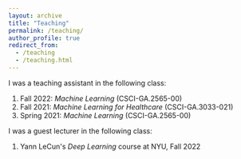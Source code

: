 ```yaml
---
layout: archive
title: "Teaching"
permalink: /teaching/
author_profile: true
redirect_from:
  - /teaching
  - /teaching.html
---
```

I was a teaching assistant in the following class:

1. Fall 2022: _Machine Learning_ (CSCI-GA.2565-00)
2. Fall 2021: _Machine Learning for Healthcare_ (CSCI-GA.3033-021)
3. Spring 2021: _Machine Learning_ (CSCI-GA.2565-00)

I was a guest lecturer in the following class:
1. Yann LeCun's _Deep Learning_ course at NYU, Fall 2022